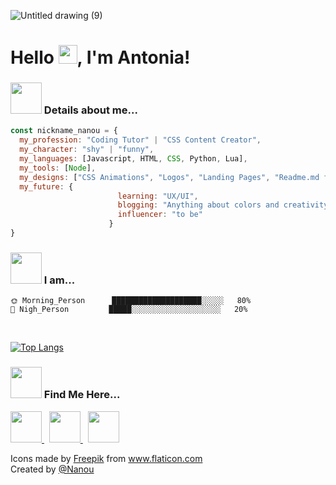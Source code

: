 ![Untitled drawing (9)](https://user-images.githubusercontent.com/59022292/154501475-12e06f23-46ab-40e8-b319-46248e5814f2.png)

<h1> Hello <img src="https://github.com/TheDudeThatCode/TheDudeThatCode/blob/master/Assets/Hi.gif" width="30px">, I'm Antonia! </h1>

### <img src="https://media.giphy.com/media/LRlblMDrxibqF42H44/giphy.gif" width="50"> Details about me...  

```javascript
const nickname_nanou = {
  my_profession: "Coding Tutor" | "CSS Content Creator",
  my_character: "shy" | "funny",
  my_languages: [Javascript, HTML, CSS, Python, Lua],
  my_tools: [Node],
  my_designs: ["CSS Animations", "Logos", "Landing Pages", "Readme.md files"],
  my_future: {
                        learning: "UX/UI",
                        blogging: "Anything about colors and creativity",
                        influencer: "to be"
                      }
}
```
### <img src="https://media.giphy.com/media/E7cElIn0u8EryF4i1u/giphy.gif" width=50> I am...

```text
🌞 Morning_Person      ████████████████████░░░░░   80% 
🌙 Nigh_Person         █████░░░░░░░░░░░░░░░░░░░░   20%

```
<br>

[![Top Langs](https://github-readme-stats.vercel.app/api/top-langs/?username=antoniasymeonidou&layout=compact&theme=vision-friendly-dark)](https://github.com/anuraghazra/github-readme-stats)

### <img src="https://media.giphy.com/media/Q5pH4UmOiQciITstXU/giphy.gif" width=50> Find Me Here...

<p align="left">
<a href="https://twitter.com/NanouuSymeon">
  <img width="50px" src="https://image.flaticon.com/icons/png/512/1409/1409937.png" />
</a> &nbsp;
<a href="https://dribbble.com/nanouu">
  <img width="50px" src="https://image.flaticon.com/icons/png/512/1532/1532541.png" />
</a> &nbsp;
<a href="https://codepen.io/antoniasymeonidou">
  <img width="50px" src="https://image.flaticon.com/icons/png/512/2111/2111262.png" />
</a>
</p>

<div>Icons made by <a href="https://www.freepik.com" title="Freepik">Freepik</a> from <a href="https://www.flaticon.com/" title="Flaticon">www.flaticon.com</a></div>
<div>Created by <a href="https://github.com/antoniasymeonidou">@Nanou</a></div>


